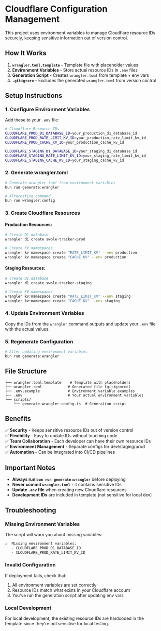 # Cloudflare Configuration Management

This project uses environment variables to manage Cloudflare resource IDs securely, keeping sensitive information out of version control.

## How It Works

1. **`wrangler.toml.template`** - Template file with placeholder values
2. **Environment Variables** - Store actual resource IDs in `.env` files
3. **Generation Script** - Creates `wrangler.toml` from template + env vars
4. **`.gitignore`** - Excludes the generated `wrangler.toml` from version control

## Setup Instructions

### 1. Configure Environment Variables

Add these to your `.env` file:

```bash
# Cloudflare Resource IDs
CLOUDFLARE_PROD_D1_DATABASE_ID=your_production_d1_database_id
CLOUDFLARE_PROD_RATE_LIMIT_KV_ID=your_production_rate_limit_kv_id
CLOUDFLARE_PROD_CACHE_KV_ID=your_production_cache_kv_id

CLOUDFLARE_STAGING_D1_DATABASE_ID=your_staging_d1_database_id
CLOUDFLARE_STAGING_RATE_LIMIT_KV_ID=your_staging_rate_limit_kv_id
CLOUDFLARE_STAGING_CACHE_KV_ID=your_staging_cache_kv_id
```

### 2. Generate wrangler.toml

```bash
# Generate wrangler.toml from environment variables
bun run generate:wrangler

# Alternative command
bun run wrangler:config
```

### 3. Create Cloudflare Resources

#### Production Resources:
```bash
# Create D1 database
wrangler d1 create swole-tracker-prod

# Create KV namespaces
wrangler kv namespace create "RATE_LIMIT_KV" --env production
wrangler kv namespace create "CACHE_KV" --env production
```

#### Staging Resources:
```bash
# Create D1 database
wrangler d1 create swole-tracker-staging

# Create KV namespaces  
wrangler kv:namespace create "RATE_LIMIT_KV" --env staging
wrangler kv:namespace create "CACHE_KV" --env staging
```

### 4. Update Environment Variables

Copy the IDs from the `wrangler` command outputs and update your `.env` file with the actual values.

### 5. Regenerate Configuration

```bash
# After updating environment variables
bun run generate:wrangler
```

## File Structure

```
├── wrangler.toml.template    # Template with placeholders
├── wrangler.toml            # Generated file (gitignored)
├── .env.example             # Environment variable examples
├── .env                     # Your actual environment variables
└── scripts/
    └── generate-wrangler-config.ts  # Generation script
```

## Benefits

✅ **Security** - Keeps sensitive resource IDs out of version control  
✅ **Flexibility** - Easy to update IDs without touching code  
✅ **Team Collaboration** - Each developer can have their own resource IDs  
✅ **Environment Management** - Separate configs for dev/staging/prod  
✅ **Automation** - Can be integrated into CI/CD pipelines  

## Important Notes

- **Always run `bun run generate:wrangler`** before deploying
- **Never commit `wrangler.toml`** - it contains sensitive IDs
- **Update `.env` file** when creating new Cloudflare resources
- **Development IDs** are included in template (not sensitive for local dev)

## Troubleshooting

### Missing Environment Variables
The script will warn you about missing variables:
```bash
⚠️  Missing environment variables:
   - CLOUDFLARE_PROD_D1_DATABASE_ID
   - CLOUDFLARE_PROD_RATE_LIMIT_KV_ID
```

### Invalid Configuration
If deployment fails, check that:
1. All environment variables are set correctly
2. Resource IDs match what exists in your Cloudflare account
3. You've run the generation script after updating env vars

### Local Development
For local development, the existing resource IDs are hardcoded in the template since they're not sensitive for local testing.